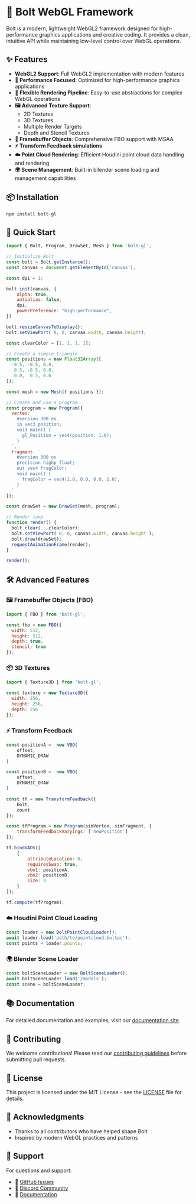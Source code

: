 # 🚀 Bolt WebGL Framework

Bolt is a modern, lightweight WebGL2 framework designed for high-performance graphics applications and creative coding. It provides a clean, intuitive API while maintaining low-level control over WebGL operations.

## ✨ Features

- **WebGL2 Support**: Full WebGL2 implementation with modern features
- **🏃 Performance Focused**: Optimized for high-performance graphics applications
- **🎨 Flexible Rendering Pipeline**: Easy-to-use abstractions for complex WebGL operations
- **🖼️ Advanced Texture Support**: 
  - 2D Textures
  - 3D Textures
  - Multiple Render Targets
  - Depth and Stencil Textures
- **🎯 Framebuffer Objects**: Comprehensive FBO support with MSAA
- **⚡ Transform Feedback simulations**
- **☁️ Point Cloud Rendering**: Efficient Houdini point cloud data handling and rendering
- **🌍 Scene Management**: Built-in bllender scene loading and management capabilities

## 📦 Installation

```bash
npm install bolt-gl
```

## 🚦 Quick Start

```javascript
import { Bolt, Program, DrawSet, Mesh } from 'bolt-gl';

// Initialize Bolt
const bolt = Bolt.getInstance();
const canvas = document.getElementById('canvas');

const dpi = 1;

bolt.init(canvas, {
    alpha: true,
    antialias: false,
    dpi,
    powerPreference: "high-performance",
})

bolt.resizeCanvasToDisplay();
bolt.setViewPort( 0, 0, canvas.width, canvas.height);

const clearColor = [1, 1, 1, 1];

// Create a simple triangle
const positions = new Float32Array([
  -0.5, -0.5, 0.0,
   0.5, -0.5, 0.0,
   0.0,  0.5, 0.0
]);

const mesh = new Mesh({ positions });

// Create and use a program
const program = new Program({
  vertex: `
    #version 300 es
    in vec3 position;
    void main() {
      gl_Position = vec4(position, 1.0);
    }
  `,
  fragment: `
    #version 300 es
    precision highp float;
    out vec4 fragColor;
    void main() {
      fragColor = vec4(1.0, 0.0, 0.0, 1.0);
    }
  `
});

const drawSet = new DrawSet(mesh, program);

// Render loop
function render() {
  bolt.clear(...clearColor);
  bolt.setViewPort( 0, 0, canvas.width, canvas.height );
  bolt.draw(drawSet);
  requestAnimationFrame(render);
}

render();
```

## 🛠️ Advanced Features

### 🖼️ Framebuffer Objects (FBO)

```javascript
import { FBO } from 'bolt-gl';

const fbo = new FBO({
  width: 512,
  height: 512,
  depth: true,
  stencil: true
});
```

### 📦 3D Textures

```javascript
import { Texture3D } from 'bolt-gl';

const texture = new Texture3D({
  width: 256,
  height: 256,
  depth: 256
});
```

### ⚡ Transform Feedback

```javascript
const positionA =  new VBO(
    offset,
    DYNAMIC_DRAW
)

const positionB =  new VBO(
    offset,
    DYNAMIC_DRAW
)

const tf = new TransformFeedback({
    bolt,
    count
});

const tfProgram = new Program(simVertex, simFragment, {
    transformFeedbackVaryings: ['newPosition']
});

tf.bindVAOS([
    {
        attributeLocation: 0,
        requiresSwap: true,
        vbo1: positionA,
        vbo2: positionB,
        size: 3
    }
]);

tf.compute(tfProgram);
```

### ☁️ Houdini Point Cloud Loading

```javascript
const loader = new BoltPointCloudLoader();
await loader.load('path/to/pointcloud.boltpc');
const points = loader.points;
```

### 🌍 Blender Scene Loader

```javascript
const boltSceneLoader = new BoltSceneLoader();
await boltSceneLoader.load('/models');
const scene = boltSceneLoader;
```

## 📚 Documentation

For detailed documentation and examples, visit our [documentation site](link-to-docs).

## 🤝 Contributing

We welcome contributions! Please read our [contributing guidelines](link-to-contributing) before submitting pull requests.

## 📄 License

This project is licensed under the MIT License - see the [LICENSE](LICENSE) file for details.

## 🙏 Acknowledgments

- Thanks to all contributors who have helped shape Bolt
- Inspired by modern WebGL practices and patterns

## 💬 Support

For questions and support:
- 🐛 [GitHub Issues](link-to-issues)
- 💭 [Discord Community](link-to-discord)
- 📖 [Documentation](link-to-docs)

<!--[![NPM version][npm-image]][npm-url]
[![Actions Status][ci-image]][ci-url]
[![PR Welcome][npm-downloads-image]][npm-downloads-url]-->

